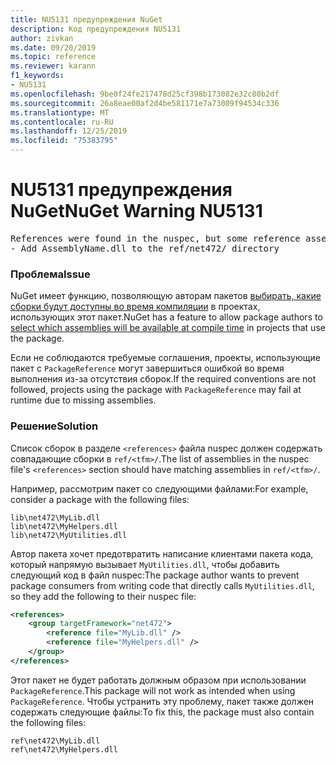 ```yaml
---
title: NU5131 предупреждения NuGet
description: Код предупреждения NU5131
author: zivkan
ms.date: 09/20/2019
ms.topic: reference
ms.reviewer: karann
f1_keywords:
- NU5131
ms.openlocfilehash: 9be0f24fe217478d25cf398b173082e32c80b2df
ms.sourcegitcommit: 26a8eae00af2d4be581171e7a73009f94534c336
ms.translationtype: MT
ms.contentlocale: ru-RU
ms.lasthandoff: 12/25/2019
ms.locfileid: "75383795"
---
```

# <a name="nuget-warning-nu5131"></a><span data-ttu-id="619d6-103">NU5131 предупреждения NuGet</span><span class="sxs-lookup"><span data-stu-id="619d6-103">NuGet Warning NU5131</span></span>

<pre>References were found in the nuspec, but some reference assemblies were not found in both the nuspec and ref folder. Add the following reference assemblies:
- Add AssemblyName.dll to the ref/net472/ directory</pre>

### <a name="issue"></a><span data-ttu-id="619d6-104">Проблема</span><span class="sxs-lookup"><span data-stu-id="619d6-104">Issue</span></span>

<span data-ttu-id="619d6-105">NuGet имеет функцию, позволяющую авторам пакетов [выбирать, какие сборки будут доступны во время компиляции](../../create-packages/Select-assemblies-referenced-by-projects.md) в проектах, использующих этот пакет.</span><span class="sxs-lookup"><span data-stu-id="619d6-105">NuGet has a feature to allow package authors to [select which assemblies will be available at compile time](../../create-packages/Select-assemblies-referenced-by-projects.md) in projects that use the package.</span></span>

<span data-ttu-id="619d6-106">Если не соблюдаются требуемые соглашения, проекты, использующие пакет с `PackageReference` могут завершиться ошибкой во время выполнения из-за отсутствия сборок.</span><span class="sxs-lookup"><span data-stu-id="619d6-106">If the required conventions are not followed, projects using the package with `PackageReference` may fail at runtime due to missing assemblies.</span></span>

### <a name="solution"></a><span data-ttu-id="619d6-107">Решение</span><span class="sxs-lookup"><span data-stu-id="619d6-107">Solution</span></span>

<span data-ttu-id="619d6-108">Список сборок в разделе `<references>` файла nuspec должен содержать совпадающие сборки в `ref/<tfm>/`.</span><span class="sxs-lookup"><span data-stu-id="619d6-108">The list of assemblies in the nuspec file's `<references>` section should have matching assemblies in `ref/<tfm>/`.</span></span>

<span data-ttu-id="619d6-109">Например, рассмотрим пакет со следующими файлами:</span><span class="sxs-lookup"><span data-stu-id="619d6-109">For example, consider a package with the following files:</span></span>

```text
lib\net472\MyLib.dll
lib\net472\MyHelpers.dll
lib\net472\MyUtilities.dll
```

<span data-ttu-id="619d6-110">Автор пакета хочет предотвратить написание клиентами пакета кода, который напрямую вызывает `MyUtilities.dll`, чтобы добавить следующий код в файл nuspec:</span><span class="sxs-lookup"><span data-stu-id="619d6-110">The package author wants to prevent package consumers from writing code that directly calls `MyUtilities.dll`, so they add the following to their nuspec file:</span></span>

```xml
<references>
    <group targetFramework="net472">
        <reference file="MyLib.dll" />
        <reference file="MyHelpers.dll" />
    </group>
</references>
```

<span data-ttu-id="619d6-111">Этот пакет не будет работать должным образом при использовании `PackageReference`.</span><span class="sxs-lookup"><span data-stu-id="619d6-111">This package will not work as intended when using `PackageReference`.</span></span> <span data-ttu-id="619d6-112">Чтобы устранить эту проблему, пакет также должен содержать следующие файлы:</span><span class="sxs-lookup"><span data-stu-id="619d6-112">To fix this, the package must also contain the following files:</span></span>

```text
ref\net472\MyLib.dll
ref\net472\MyHelpers.dll
```
